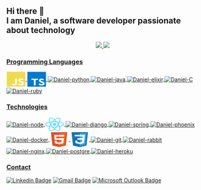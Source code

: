 ## Hi there 👋<br />I am Daniel, a software developer passionate about technology
<div align="center">
  <a href="https://github.com/DanielSantos01">
  <img height="150em" src="https://github-readme-stats.vercel.app/api?username=DanielSantos01&show_icons=true&theme=dark&include_all_commits=true&count_private=true"/>
  <img height="150em" src="https://github-readme-stats.vercel.app/api/top-langs/?username=DanielSantos01&layout=compact&langs_count=7&theme=dark"/>
</div>

### Programming Languages
<div style="display: inline_block">
  <img align="center" alt="Daniel-Javascript" height="40" width="50" src="https://raw.githubusercontent.com/devicons/devicon/master/icons/javascript/javascript-plain.svg">
  <img align="center" alt="Daniel-Typescript" height="40" width="50" src="https://raw.githubusercontent.com/devicons/devicon/master/icons/typescript/typescript-plain.svg">
  <img align="center" alt="Daniel-python" height="50" width="60" src="https://cdn.jsdelivr.net/gh/devicons/devicon/icons/python/python-original.svg" />
  <img align="center" alt="Daniel-java" height="50" width="60" src="https://cdn.jsdelivr.net/gh/devicons/devicon/icons/java/java-original.svg" />
  <img align="center" alt="Daniel-elixir" height="40" width="50" src="https://cdn.jsdelivr.net/gh/devicons/devicon/icons/elixir/elixir-original.svg" />
  <img align="center" alt="Daniel-C" height="45" width="50" src="https://cdn.jsdelivr.net/gh/devicons/devicon/icons/c/c-original.svg" />
  <img align="center" alt="Daniel-ruby" height="40" width="50" src="https://cdn.jsdelivr.net/gh/devicons/devicon/icons/ruby/ruby-original.svg" />
</div>
  
### Technologies
<div style="display: inline_block">
  <img align="center" alt="Daniel-node" height="40" width="50" src="https://cdn.jsdelivr.net/gh/devicons/devicon/icons/nodejs/nodejs-original.svg" />
  <img align="center" alt="Daniel-React" height="40" width="50" src="https://raw.githubusercontent.com/devicons/devicon/master/icons/react/react-original.svg">
  <img align="center" alt="Daniel-django" height="50" width="60" src="https://cdn.jsdelivr.net/gh/devicons/devicon/icons/django/django-plain.svg" />
  <img align="center" alt="Daniel-spring" height="50" width="60" src="https://cdn.jsdelivr.net/gh/devicons/devicon/icons/spring/spring-original.svg" />
  <img align="center" alt="Daniel-phoenix" height="40" width="50" src="https://cdn.jsdelivr.net/gh/devicons/devicon/icons/phoenix/phoenix-original.svg" />
  <img align="center" alt="Daniel-docker" height="50" width="60" src="https://cdn.jsdelivr.net/gh/devicons/devicon/icons/docker/docker-plain.svg" />
  <img align="center" alt="Daniel-HTML" height="40" width="50" src="https://raw.githubusercontent.com/devicons/devicon/master/icons/html5/html5-original.svg">
  <img align="center" alt="Daniel-CSS" height="40" width="50" src="https://raw.githubusercontent.com/devicons/devicon/master/icons/css3/css3-original.svg">
  <img align="center" alt="Daniel-git" height="40" width="50" src="https://cdn.jsdelivr.net/gh/devicons/devicon/icons/git/git-plain.svg">
  <img align="center" alt="Daniel-rabbit" height="40" width="50" src="https://www.vectorlogo.zone/logos/rabbitmq/rabbitmq-icon.svg">
  <img align="center" alt="Daniel-nginx" height="40" width="50" src="https://cdn.jsdelivr.net/gh/devicons/devicon/icons/nginx/nginx-original.svg">
  <img align="center" alt="Daniel-postgre" height="40" width="50" src="https://cdn.jsdelivr.net/gh/devicons/devicon/icons/postgresql/postgresql-plain.svg">
  <img align="center" alt="Daniel-heroku" height="40" width="50" src="https://cdn.jsdelivr.net/gh/devicons/devicon/icons/heroku/heroku-original.svg">
</div>
  
  
### Contact
[![Linkedin Badge](https://img.shields.io/badge/LinkedIn-0077B5?style=for-the-badge&logo=linkedin&logoColor=white)](https://www.linkedin.com/in/daniel-santos-7a9298195/?locale=en_US) 
[![Gmail Badge](https://img.shields.io/badge/Gmail-D14836?style=for-the-badge&logo=gmail&logoColor=white)](mailto:daniel.ns.santos@gmail.com)
[![Microsoft Outlook Badge](https://img.shields.io/badge/Microsoft_Outlook-0078D4?style=for-the-badge&logo=microsoft-outlook&logoColor=whit)](mailto:danielspovv@hotmail.com)
